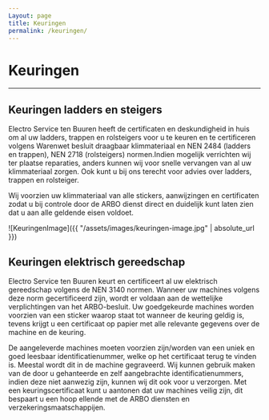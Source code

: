 ```yaml
---
Layout: page
title: Keuringen
permalink: /keuringen/
---
```


# Keuringen

***

## Keuringen ladders en steigers

Electro Service ten Buuren heeft de certificaten en deskundigheid in huis om al uw ladders, trappen en rolsteigers voor u te keuren en te certificeren volgens Warenwet besluit draagbaar klimmateriaal en NEN 2484 (ladders en trappen), NEN 2718 (rolsteigers) normen.Indien mogelijk verrichten wij ter plaatse reparaties, anders kunnen wij voor snelle vervangen van al uw klimmateriaal zorgen. Ook kunt u bij ons terecht voor advies over ladders, trappen en rolsteiger.

Wij voorzien uw klimmateriaal van alle stickers, aanwijzingen en certificaten zodat u bij controle door de ARBO dienst direct en duidelijk kunt laten zien dat u aan alle geldende eisen voldoet.

![KeuringenImage]({{ "/assets/images/keuringen-image.jpg" | absolute_url }})

## Keuringen elektrisch gereedschap

Electro Service ten Buuren keurt en certificeert al uw elektrisch gereedschap volgens de NEN 3140 normen. Wanneer uw machines volgens deze norm gecertificeerd zijn, wordt er voldaan aan de wettelijke verplichtingen van het ARBO-besluit. Uw goedgekeurde machines worden voorzien van een sticker waarop staat tot wanneer de keuring geldig is, tevens krijgt u een certificaat op papier met alle relevante gegevens over de machine en de keuring.

De aangeleverde machines moeten voorzien zijn/worden van een uniek en goed leesbaar identificatienummer, welke op het certificaat terug te vinden is. Meestal wordt dit in de machine gegraveerd. Wij kunnen gebruik maken van de door u gehanteerde en zelf aangebrachte identificatienummers, indien deze niet aanwezig zijn, kunnen wij dit ook voor u verzorgen. Met een keuringscertificaat kunt u aantonen dat uw machines veilig zijn, dit bespaart u een hoop ellende met de ARBO diensten en verzekeringsmaatschappijen.